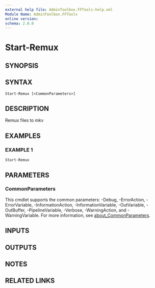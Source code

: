 ```yaml
---
external help file: AdminToolbox.FFTools-help.xml
Module Name: AdminToolbox.FFTools
online version:
schema: 2.0.0
---
```


# Start-Remux

## SYNOPSIS

## SYNTAX

```
Start-Remux [<CommonParameters>]
```

## DESCRIPTION
Remux files to mkv

## EXAMPLES

### EXAMPLE 1
```
Start-Remux
```

## PARAMETERS

### CommonParameters
This cmdlet supports the common parameters: -Debug, -ErrorAction, -ErrorVariable, -InformationAction, -InformationVariable, -OutVariable, -OutBuffer, -PipelineVariable, -Verbose, -WarningAction, and -WarningVariable. For more information, see [about_CommonParameters](http://go.microsoft.com/fwlink/?LinkID=113216).

## INPUTS

## OUTPUTS

## NOTES

## RELATED LINKS
